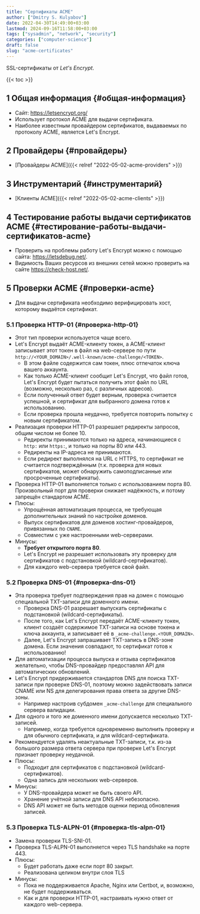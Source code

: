 ```yaml
---
title: "Сертификаты ACME"
author: ["Dmitry S. Kulyabov"]
date: 2022-04-30T14:49:00+03:00
lastmod: 2024-09-16T11:58:00+03:00
tags: ["sysadmin", "network", "security"]
categories: ["computer-science"]
draft: false
slug: "acme-certificates"
---
```


SSL-сертификаты от _Let's Encrypt_.

<!--more-->

{{< toc >}}


## <span class="section-num">1</span> Общая информация {#общая-информация}

-   Сайт: <https://letsencrypt.org/>
-   Использует протокол ACME для выдачи сертификата.
-   Наиболее известным провайдером сертификатов, выдаваемых по протоколу ACME, является Let's Encrypt.


## <span class="section-num">2</span> Провайдеры {#провайдеры}

-   [Провайдеры ACME]({{< relref "2022-05-02-acme-providers" >}})


## <span class="section-num">3</span> Инструментарий {#инструментарий}

-   [Клиенты ACME]({{< relref "2022-05-02-acme-clients" >}})


## <span class="section-num">4</span> Тестирование работы выдачи сертификатов ACME {#тестирование-работы-выдачи-сертификатов-acme}

-   Проверить на проблемы работу Let's Encrypt можно с помощью сайта: <https://letsdebug.net/>.
-   Видимость Ваших ресурсов из внешних сетей можно проверить на сайте <https://check-host.net/>.


## <span class="section-num">5</span> Проверки ACME {#проверки-acme}

-   Для выдачи сертификата необходимо верифицировать хост, которому выдаётся сертификат.


### <span class="section-num">5.1</span> Проверка HTTP-01 {#проверка-http-01}

-   Этот тип проверки используется чаще всего.
-   Let's Encrypt выдаёт ACME-клиенту токен, а ACME-клиент записывает этот токен в файл на web-сервере по пути `http://<YOUR_DOMAIN>/.well-known/acme-challenge/<TOKEN>`.
    -   В этом файле содержится сам токен, плюс отпечаток ключа вашего аккаунта.
    -   Как только ACME-клиент сообщит Let's Encrypt, что файл готов, Let's Encrypt будет пытаться получить этот файл по URL (возможно, несколько раз, с различных адресов).
    -   Если полученный ответ будет верным, проверка считается успешной, и сертификат для выбранного домена готов к использованию.
    -   Если проверка прошла неудачно, требуется повторить попытку с новым сертификатом.
-   Реализация проверки HTTP-01 разрешает редиректы запросов, общим числом не более 10.
    -   Редиректы принимаются только на адреса, начинающиеся с `http:` или `https:`, и только на порты 80 или 443.
    -   Редиректы на IP-адреса не принимаются.
    -   Если редирект выполнялся на URL c HTTPS, то сертификат не считается подтверждённым (т.к. проверка для новых сертификатов, может обнаружить самоподписанные или просроченные сертификаты).
-   Проверка HTTP-01 выполняется только с использованием порта 80. Произвольный порт для проверки снижает надёжность, и потому запрещён стандартом ACME.
-   Плюсы:
    -   Упрощённая автоматизация процесса, не требующая дополнительных знаний по настройке доменов.
    -   Выпуск сертификатов для доменов хостинг-провайдеров, привязанных по `CNAME`.
    -   Совместим с уже настроенными web-серверами.
-   Минусы:
    -   **Требует открытого порта 80**.
    -   Let's Encrypt не разрешает использовать эту проверку для сертификатов с подстановкой (wildcard-сертификатов).
    -   Для каждого web-сервера требуется свой файл.


### <span class="section-num">5.2</span> Проверка DNS-01 {#проверка-dns-01}

-   Эта проверка требует подтверждения прав на домен с помощью специальной TXT-записи для доменного имени.
    -   Проверка DNS-01 разрешает выпускать сертификаты с подстановкой (wildcard-сертификаты).
    -   После того, как Let's Encrypt передаёт ACME-клиенту токен, клиент создаёт содержимое TXT-записи на основе токена и ключа аккаунта, и записывает её в `_acme-challenge.<YOUR_DOMAIN>`.
    -   Далее, Let's Encrypt запрашивает TXT-запись в DNS-зоне домена. Если значения совпадают, то сертификат готов к использованию!
-   Для автоматизации процесса выпуска и отзыва сертификатов желательно, чтобы DNS-провайдер предоставлял API для автоматических обновлений.
-   Let's Encrypt придерживается стандартов DNS для поиска TXT-записи при проверке DNS-01, поэтому можно задействовать записи CNAME или NS для делегирования права ответа за другие DNS-зоны.
    -   Например настроив субдомен `_acme-challenge` для специального сервера валидации.
-   Для одного и того же доменного имени допускается несколько TXT-записей.
    -   Например, когда требуется одновременно выполнить проверку и для обычного сертификата, и для wildcard-сертификата.
-   Рекомендуется удалять неактуальные TXT-записи, т.к. из-за большого размера ответа сервера при проверке Let's Encrypt признает проверку неудачной.
-   Плюсы:
    -   Подходит для сертификатов с подстановкой (wildcard-сертификатов).
    -   Одна запись для нескольких web-серверов.
-   Минусы:
    -   У DNS-провайдера может не быть своего API.
    -   Хранение учётной записи для DNS API небезопасно.
    -   DNS API может не быть методов оценки период обновления записей.


### <span class="section-num">5.3</span> Проверка TLS-ALPN-01 {#проверка-tls-alpn-01}

-   Замена проверки TLS-SNI-01.
-   Проверка TLS-ALPN-01 выполняется через TLS handshake на порте 443.
-   Плюсы:
    -   Будет работать даже если порт 80 закрыт.
    -   Реализована целиком внутри слоя TLS
-   Минусы:
    -   Пока не поддерживается Apache, Nginx или Certbot, и, возможно, не будет поддерживаться.
    -   Как и для проверки HTTP-01, настраивать нужно ответ от каждого web-сервера.
